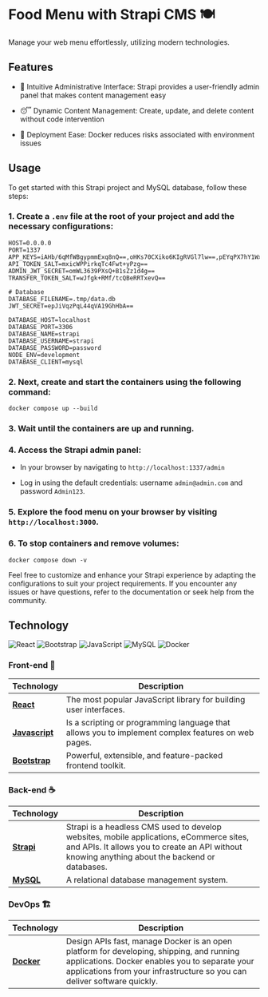 # Food Menu with Strapi CMS :plate_with_cutlery:

Manage your web menu effortlessly, utilizing modern technologies.

## Features

- :dart: Intuitive Administrative Interface: Strapi provides a user-friendly admin panel that makes content management easy

- :sleeping: Dynamic Content Management: Create, update, and delete content without code intervention

- :whale: Deployment Ease: Docker reduces risks associated with environment issues

## Usage

To get started with this Strapi project and MySQL database, follow these steps:

### 1. Create a `.env` file at the root of your project and add the necessary configurations:

```shell
HOST=0.0.0.0
PORT=1337
APP_KEYS=iAHb/6qMfWBgypmmExq8nQ==,oHKs70CXiko6KIgRVGl7lw==,pEYqPX7hY1WxPEd6hwec8Q==,ORmM9mPs+r4RVzF1GmVPww==
API_TOKEN_SALT=mxicWPPirkqTc4Fwt+yPzg==
ADMIN_JWT_SECRET=omWL3639PXsQ+B1sZz1d4g==
TRANSFER_TOKEN_SALT=wJfgk+RMf/tcQBeRRTxevQ==

# Database
DATABASE_FILENAME=.tmp/data.db
JWT_SECRET=epJiVqzPqL44qVA19GhHbA==

DATABASE_HOST=localhost
DATABASE_PORT=3306
DATABASE_NAME=strapi
DATABASE_USERNAME=strapi
DATABASE_PASSWORD=password
NODE_ENV=development
DATABASE_CLIENT=mysql

```

### 2. Next, create and start the containers using the following command:

```shell
docker compose up --build
```

### 3. Wait until the containers are up and running.

### 4. Access the Strapi admin panel:

- In your browser by navigating to `http://localhost:1337/admin`

- Log in using the default credentials: username `admin@admin.com` and password `Admin123`.

### 5. Explore the food menu on your browser by visiting `http://localhost:3000`.

### 6. To stop containers and remove volumes:

```shell
docker compose down -v
```

Feel free to customize and enhance your Strapi experience by adapting the configurations to suit your project requirements. If you encounter any issues or have questions, refer to the documentation or seek help from the community.

## Technology

![React](https://img.shields.io/badge/react-%2320232a.svg?style=for-the-badge&logo=react&logoColor=%2361DAFB)
![Bootstrap](https://img.shields.io/badge/bootstrap-%238511FA.svg?style=for-the-badge&logo=bootstrap&logoColor=white)
![JavaScript](https://img.shields.io/badge/javascript-%23323330.svg?style=for-the-badge&logo=javascript&logoColor=%23F7DF1E)
![MySQL](https://img.shields.io/badge/mysql-%2300f.svg?style=for-the-badge&logo=mysql&logoColor=white)
![Docker](https://img.shields.io/badge/docker-%230db7ed.svg?style=for-the-badge&logo=docker&logoColor=white)

### Front-end :nail_care:

| Technology | Description |
|------------|-------------|
| [**React**](https://reactjs.org/) | The most popular JavaScript library for building user interfaces. |
| [**Javascript**](https://developer.mozilla.org/en-US/docs/Web/JavaScript) | Is a scripting or programming language that allows you to implement complex features on web pages. |
| [**Bootstrap**](https://getbootstrap.com/) | Powerful, extensible, and feature-packed frontend toolkit. |                                                                                                                 |

### Back-end :coffee:

| Technology                                      | Description                                                                                                                                                      |
| ----------------------------------------------- | ---------------------------------------------------------------------------------------------------------------------------------------------------------------- |
| [**Strapi**](https://strapi.io)                 | Strapi is a headless CMS used to develop websites, mobile applications, eCommerce sites, and APIs. It allows you to create an API without knowing anything about the backend or databases.           |
| [**MySQL**](https://www.mysql.com/)             | A relational database management system.

### DevOps :building_construction:

| Technology                                      | Description                                                                                                                                                      |
| ----------------------------------------------- | ---------------------------------------------------------------------------------------------------------------------------------------------------------------- |
| [**Docker**](https://www.docker.com/)                 | Design APIs fast, manage Docker is an open platform for developing, shipping, and running applications. Docker enables you to separate your applications from your infrastructure so you can deliver software quickly.           |



